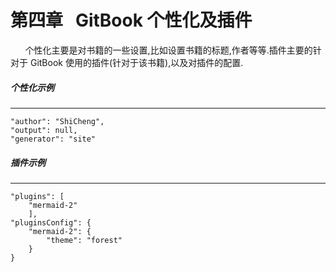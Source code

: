 # 第四章&nbsp;&nbsp;&nbsp;GitBook 个性化及插件
&nbsp;&nbsp;&nbsp;&nbsp;&nbsp;&nbsp;个性化主要是对书籍的一些设置,比如设置书籍的标题,作者等等.插件主要的针对于 GitBook 使用的插件(针对于该书籍),以及对插件的配置.
##### 个性化示例
---
```
"author": "ShiCheng",
"output": null,
"generator": "site"
```
##### 插件示例
---
```
"plugins": [
    "mermaid-2"
    ],
"pluginsConfig": {
    "mermaid-2": {
        "theme": "forest"
    }
}
```